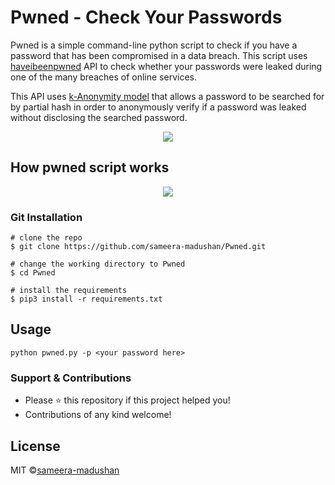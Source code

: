 # Pwned - Check Your Passwords

Pwned is a simple command-line python script to check if you have a password that has been compromised in a data breach. This script uses [haveibeenpwned](https://haveibeenpwned.com/API/v3) API to check whether your passwords were leaked during one of the many breaches of online services.

This API uses [k-Anonymity model](https://en.wikipedia.org/wiki/K-anonymity) that allows a password to be searched for by partial hash in order to anonymously verify if a password was leaked without disclosing the searched password.

<p align="center">
  <img src="https://user-images.githubusercontent.com/55880211/78676221-c7131200-7903-11ea-9475-c86fb0be3962.png">
</p>

## How pwned script works
<p align="center">
  <img src="https://user-images.githubusercontent.com/55880211/78675721-1573e100-7903-11ea-8f9d-4e411b897e6f.png">
</p>

### Git Installation
```
# clone the repo
$ git clone https://github.com/sameera-madushan/Pwned.git

# change the working directory to Pwned
$ cd Pwned

# install the requirements
$ pip3 install -r requirements.txt
```

## Usage

```
python pwned.py -p <your password here>
```

### Support & Contributions
- Please ⭐️ this repository if this project helped you!
- Contributions of any kind welcome!

## License
MIT ©[sameera-madushan](https://github.com/sameera-madushan)
